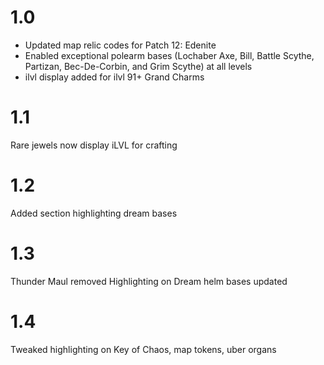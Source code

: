 1.0
===
* Updated map relic codes for Patch 12: Edenite
* Enabled exceptional polearm bases (Lochaber Axe, Bill, Battle Scythe, Partizan, Bec-De-Corbin, and Grim Scythe) at all levels
* ilvl display added for ilvl 91+ Grand Charms

1.1
===
Rare jewels now display iLVL for crafting

1.2
===
Added section highlighting dream bases

1.3
===
Thunder Maul removed
Highlighting on Dream helm bases updated

1.4
===
Tweaked highlighting on Key of Chaos, map tokens, uber organs